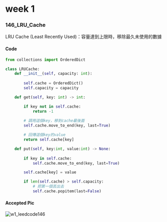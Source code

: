 # week 1
### 146_LRU_Cache
LRU Cache (Least Recently Used)：容量達到上限時，移除最久未使用的數據
#### Code
```python
from collections import OrderedDict

class LRUCache:
    def __init__(self, capacity: int):
        
        self.cache = OrderedDict()
        self.capacity = capacity

    def get(self, key: int) -> int:

        if key not in self.cache:
            return -1
            
        # 調用這個key，移到cache最後面
        self.cache.move_to_end(key, last=True)

        # 回傳這個key的value
        return self.cache[key]

    def put(self, key:int, value:int) -> None:
        
        if key in self.cache:
            self.cache.move_to_end(key, last=True)

        self.cache[key] = value

        if len(self.cache) > self.capacity:
            # 把第一個丟出去
            self.cache.popitem(last=False)
```
#### Accepted Pic
![w1_leedcode146](https://github.com/user-attachments/assets/01295c5c-cd6e-4c4d-975d-d6f232af1aee)
